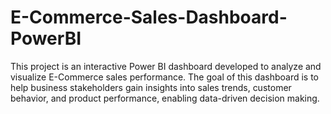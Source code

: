 # E-Commerce-Sales-Dashboard-PowerBI
This project is an interactive Power BI dashboard developed to analyze and visualize E-Commerce sales performance. The goal of this dashboard is to help business stakeholders gain insights into sales trends, customer behavior, and product performance, enabling data-driven decision making.
